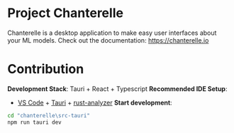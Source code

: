 # Project Chanterelle
Chanterelle is a desktop application to make easy user interfaces about your ML models.
Check out the documentation: https://chanterelle.io
# Contribution
**Development Stack**:
Tauri + React + Typescript
**Recommended IDE Setup**:
- [VS Code](https://code.visualstudio.com/) + [Tauri](https://marketplace.visualstudio.com/items?itemName=tauri-apps.tauri-vscode) + [rust-analyzer](https://marketplace.visualstudio.com/items?itemName=rust-lang.rust-analyzer)
**Start development**:
```bash
cd "chanterelle\src-tauri"
npm run tauri dev
```